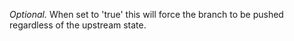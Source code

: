 *Optional.* When set to 'true' this will force the branch to be
pushed regardless of the upstream state.